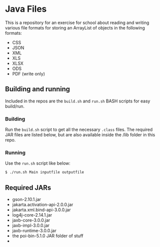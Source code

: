 # Java Files
This is a repository for an exercise for school about reading and writing various file formats for storing an ArrayList of objects in the following formats:
- CSS
- JSON
- XML
- XLS
- XLSX
- ODS
- PDF (write only)

## Building and running
Included in the repos are the `build.sh` and `run.sh` BASH scripts for easy build/run.
### Building
Run the `build.sh` script to get all the necessary `.class` files. The required JAR files are listed below, but are also available inside the /lib folder in this repo.
### Running
Use the `run.sh` script like below:
```bash
$ ./run.sh Main inputfile outputfile
```
## Required JARs
- gson-2.10.1.jar
- jakarta.activation-api-2.0.0.jar
- jakarta.xml.bind-api-3.0.0.jar
- log4j-core-2.14.1.jar
- jaxb-core-3.0.0.jar
- jaxb-impl-3.0.0.jar
- jaxb-runtime-3.0.0.jar
- the poi-bin-5.1.0 JAR folder of stuff
- 

